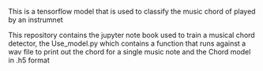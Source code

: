 This is a tensorflow model that is used to classify the music chord of played by an instrumnet 

This repository contains the jupyter note book used to train a musical chord detector, the Use_model.py which contains a function that runs against a wav file to print out the chord for a single music note and the Chord model in .h5 format